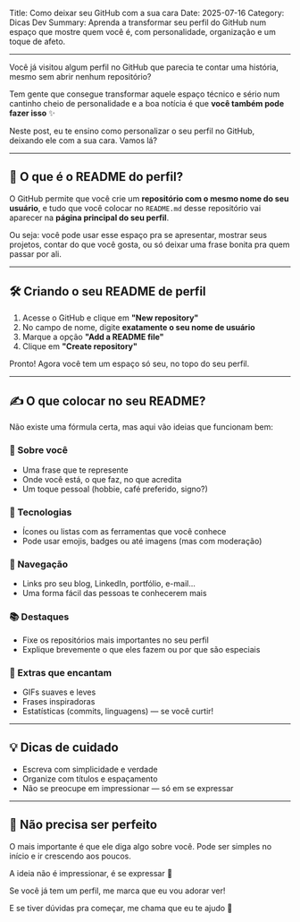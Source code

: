 Title: Como deixar seu GitHub com a sua cara
Date: 2025-07-16
Category: Dicas Dev
Summary: Aprenda a transformar seu perfil do GitHub num espaço que mostre quem você é, com personalidade, organização e um toque de afeto.

---

Você já visitou algum perfil no GitHub que parecia te contar uma história, mesmo sem abrir nenhum repositório?

Tem gente que consegue transformar aquele espaço técnico e sério num cantinho cheio de personalidade e a boa notícia é que **você também pode fazer isso** ✨

Neste post, eu te ensino como personalizar o seu perfil no GitHub, deixando ele com a sua cara. Vamos lá?

---

## 🌟 O que é o README do perfil?

O GitHub permite que você crie um **repositório com o mesmo nome do seu usuário**, e tudo que você colocar no `README.md` desse repositório vai aparecer na **página principal do seu perfil**.

Ou seja: você pode usar esse espaço pra se apresentar, mostrar seus projetos, contar do que você gosta, ou só deixar uma frase bonita pra quem passar por ali.

---

## 🛠️ Criando o seu README de perfil

1. Acesse o GitHub e clique em **"New repository"**
2. No campo de nome, digite **exatamente o seu nome de usuário**
3. Marque a opção **"Add a README file"**
4. Clique em **"Create repository"**

Pronto! Agora você tem um espaço só seu, no topo do seu perfil.

---

## ✍️ O que colocar no seu README?

Não existe uma fórmula certa, mas aqui vão ideias que funcionam bem:

### 📌 Sobre você

- Uma frase que te represente
- Onde você está, o que faz, no que acredita
- Um toque pessoal (hobbie, café preferido, signo?)

### 🧰 Tecnologias

- Ícones ou listas com as ferramentas que você conhece
- Pode usar emojis, badges ou até imagens (mas com moderação)

### 🧭 Navegação

- Links pro seu blog, LinkedIn, portfólio, e-mail...
- Uma forma fácil das pessoas te conhecerem mais

### 📚 Destaques

- Fixe os repositórios mais importantes no seu perfil
- Explique brevemente o que eles fazem ou por que são especiais

### 🌱 Extras que encantam

- GIFs suaves e leves
- Frases inspiradoras
- Estatísticas (commits, linguagens) — se você curtir!

---

## 💡 Dicas de cuidado

- Escreva com simplicidade e verdade
- Organize com títulos e espaçamento
- Não se preocupe em impressionar — só em se expressar

---

## 🌻 Não precisa ser perfeito 

O mais importante é que ele diga algo sobre você. Pode ser simples no início e ir crescendo aos poucos.

A ideia não é impressionar, é se expressar 💜

Se você já tem um perfil, me marca que eu vou adorar ver!

E se tiver dúvidas pra começar, me chama que eu te ajudo 💬
